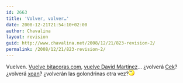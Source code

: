 ```yaml
---
id: 2663
title: 'Volver, volver…'
date: 2008-12-21T21:54:10+02:00
author: Chavalina
layout: revision
guid: http://www.chavalina.net/2008/12/21/823-revision-2/
permalink: /2008/12/21/823-revision-2/
---
```

Vuelven. <a href="http://perdomo.bitacoras.com/archivos/2007/10/17/bitacoras-com-4-anos-y-250-000-blogs" target="_blank">Vuelve bitacoras.com</a>, <a href="http://dmnet.bitacoras.com/es/archivos/personal/nueva-vida.php" target="_blank">vuelve David Martínez</a>… &iquest;volverá <a href="http://cek.bitacoras.com/" target="_blank">Cek</a>? &iquest;volverá <a href="http://toxico.bitacoras.com/" target="_blank">xoan</a>? &iquest;volverán las golondrinas otra vez?![emo](/imagenes/emoticonos/pensativo.gif)